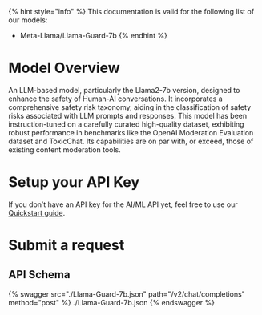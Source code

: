 [#references:start]: <> ({ "template": "openapi" })
{% hint style="info" %}
This documentation is valid for the following list of our models:
* Meta-Llama/Llama-Guard-7b
{% endhint %}

# Model Overview
An LLM-based model, particularly the Llama2-7b version, designed to enhance the safety of Human-AI conversations. It incorporates a comprehensive safety risk taxonomy, aiding in the classification of safety risks associated with LLM prompts and responses. This model has been instruction-tuned on a carefully curated high-quality dataset, exhibiting robust performance in benchmarks like the OpenAI Moderation Evaluation dataset and ToxicChat. Its capabilities are on par with, or exceed, those of existing content moderation tools.

# Setup your API Key
If you don’t have an API key for the AI/ML API yet, feel free to use our [Quickstart guide](https://docs.aimlapi.com/quickstart/setting-up).

# Submit a request
## API Schema
{% swagger src="./Llama-Guard-7b.json" path="/v2/chat/completions" method="post" %}
./Llama-Guard-7b.json
{% endswagger %}

[#references:end]: <> ({})